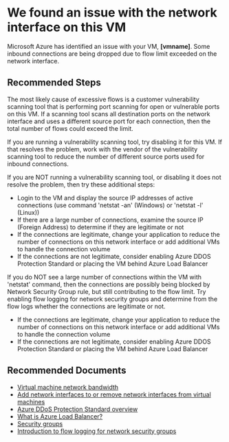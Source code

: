 <properties
pageTitle="Inbound Flow Limit Exceeded"
description="VM network interface is dropping some inbound connections due to the number of flows exceeding the flow limit"
infoBubbleText="Issues with VM network interface were detected. See details on the right."
service="microsoft.network"
resource="virtualmachines"
authors="dbrumley"
ms.author="dbrumley"
displayOrder=""
articleId="HealthModelFlowLimitInbound"
diagnosticScenario="VmNetworkHealthInsights"
selfHelpType="diagnostics"
supportTopicIds=""
resourceTags=""
productPesIds=""
cloudEnvironments="Public,Fairfax,Mooncake,Blackforest, usnat, ussec"
ownershipId="CloudNet_PhyNet"
/>

# We found an issue with the network interface on this VM
<!--issueDescription-->
Microsoft Azure has identified an issue with your VM, **<!--$vmname-->[vmname]<!--/$vmname-->**.  Some inbound connections are being dropped due to flow limit exceeded on the network interface.
<!--/issueDescription-->

## **Recommended Steps**

The most likely cause of excessive flows is a customer vulnerability scanning tool that is performing port scanning for open or vulnerable ports on this VM.  If a scanning tool scans all destination ports on the network interface and uses a different source port for each connection, then the total number of flows could exceed the limit.

If you are running a vulnerability scanning tool, try disabling it for this VM.  If that resolves the problem, work with the vendor of the vulnerability scanning tool to reduce the number of different source ports used for inbound connections. 

If you are NOT running a vulnerability scanning tool, or disabling it does not resolve the problem, then try these additional steps:

* Login to the VM and display the source IP addresses of active connections (use command 'netstat -an' (Windows) or 'netstat -l' (Linux))
* If there are a large number of connections, examine the source IP (Foreign Address) to determine if they are legitimate or not
* If the connections are legitimate, change your application to reduce the number of connections on this network interface or add additional VMs to handle the connection volume
* If the connections are not legitimate, consider enabling Azure DDOS Protection Standard or placing the VM behind Azure Load Balancer

If you do NOT see a large number of connections within the VM with 'netstat' command, then the connections are possibly being blocked by Network Security Group rule, but still contributing to the flow limit.  Try enabling flow logging for network security groups and determine from the flow logs whether the connections are legitimate or not.  

* If the connections are legitimate, change your application to reduce the number of connections on this network interface or add additional VMs to handle the connection volume
* If the connections are not legitimate, consider enabling Azure DDOS Protection Standard or placing the VM behind Azure Load Balancer

## **Recommended Documents**

* [Virtual machine network bandwidth](https://docs.microsoft.com/azure/virtual-network/virtual-machine-network-throughput)
* [Add network interfaces to or remove network interfaces from virtual machines](https://docs.microsoft.com/azure/virtual-network/virtual-network-network-interface-vm)
* [Azure DDoS Protection Standard overview](https://docs.microsoft.com/azure/virtual-network/ddos-protection-overview)
* [What is Azure Load Balancer?](https://docs.microsoft.com/azure/load-balancer/load-balancer-overview)
* [Security groups](https://docs.microsoft.com/azure/virtual-network/security-overview)
* [Introduction to flow logging for network security groups](https://docs.microsoft.com/azure/network-watcher/network-watcher-nsg-flow-logging-overview)
